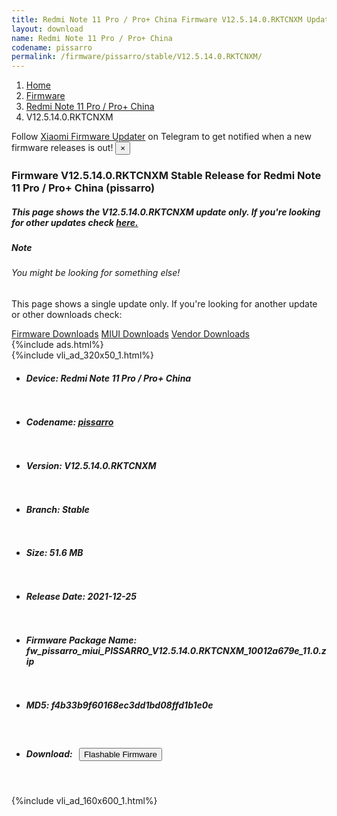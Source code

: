```yaml
---
title: Redmi Note 11 Pro / Pro+ China Firmware V12.5.14.0.RKTCNXM Update
layout: download
name: Redmi Note 11 Pro / Pro+ China
codename: pissarro
permalink: /firmware/pissarro/stable/V12.5.14.0.RKTCNXM/
---
```

<nav aria-label="breadcrumb">
    <ol class="breadcrumb">
        <li class="breadcrumb-item"><a href="/">Home</a></li>
        <li class="breadcrumb-item"><a href="/firmware/">Firmware</a></li>
        <li class="breadcrumb-item"><a href="/firmware/pissarro/">Redmi Note 11 Pro / Pro+ China</a></li>
        <li class="breadcrumb-item active" aria-current="page">V12.5.14.0.RKTCNXM</li>
    </ol>
</nav>
<div class="alert alert-primary alert-dismissible fade show" role="alert">
    Follow <a href="https://t.me/XiaomiFirmwareUpdater" class="alert-link">Xiaomi Firmware Updater</a> on Telegram to get
    notified when a new firmware releases is out!
    <button type="button" class="close" data-dismiss="alert" aria-label="Close">
        <span aria-hidden="true">&times;</span>
    </button>
</div>
<div class="col-12 mx-auto">
    <h3 class="title bg-light p-2 rounded">Firmware V12.5.14.0.RKTCNXM Stable Release for Redmi Note 11 Pro / Pro+ China (pissarro)</h3>
    <h5>This page shows the V12.5.14.0.RKTCNXM update only. If you're looking for other updates check
        <a href="/firmware/pissarro/">here.</a></h5>
    <div class="card">
        <div class="card-body">
            <h5 class="card-title">Note</h5>
            <h6 class="card-subtitle mb-2 text-muted">You might be looking for something else!</h6>
            <p class="card-text">This page shows a single update only.
                If you're looking for another update or other downloads check:</p>
            <a href="/firmware/" class="card-link">Firmware Downloads</a>
            <a href="/miui/" class="card-link">MIUI Downloads</a>
            <a href="/vendor/" class="card-link">Vendor Downloads</a>
        </div>
    </div>
    {%include ads.html%}
    <div class="row justify-content-center">
        <div class="col-10" id="downloads">
                    <div class="card card-body">
            {%include vli_ad_320x50_1.html%}
            <ul class="list-unstyled">
                <li style="padding-bottom: 10px;">
                    <h5><b>Device: </b>Redmi Note 11 Pro / Pro+ China</h5>
                </li>
                <li style="padding-bottom: 10px;">
                    <h5><b>Codename: </b> <a href="/firmware/pissarro/" target="_blank">pissarro</a> </h5>
                </li>
                <li style="padding-bottom: 10px;">
                    <h5><b>Version: </b>V12.5.14.0.RKTCNXM</h5>
                </li>
                <li style="padding-bottom: 10px;">
                    <h5><b>Branch: </b>Stable</h5>
                </li>
                <li style="padding-bottom: 10px;">
                    <h5><b>Size: </b>51.6 MB</h5>
                </li>
                <li style="padding-bottom: 10px;">
                    <h5><b>Release Date: </b>2021-12-25</h5>
                </li>
                <li style="padding-bottom: 10px;">
                    <h5><b>Firmware Package Name: </b><span id="filename" class="text-dark">fw_pissarro_miui_PISSARRO_V12.5.14.0.RKTCNXM_10012a679e_11.0.zip</span></h5>
                </li>
                <li style="padding-bottom: 10px;">
                    <h5><b>MD5: </b><span id="md5" class="text-muted">f4b33b9f60168ec3dd1bd08ffd1b1e0e</span></h5>
                </li>
                <li style="padding-bottom: 10px;">
                    <h5><b>Download: </b><button type="button" id="download" class="btn btn-primary"
                    style="margin: 7px;" onclick="redirect('fw_pissarro_miui_PISSARRO_V12.5.14.0.RKTCNXM_10012a679e_11.0.zip'); return false;"><i class="fa fa-download"></i> Flashable Firmware</button></h5>
                </li>
            </ul>
        </div>
        </div>
        {%include vli_ad_160x600_1.html%}
    </div>
</div>
